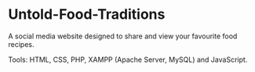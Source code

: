 # Untold-Food-Traditions
A social media website designed to share and view your favourite food recipes.

Tools: HTML, CSS, PHP, XAMPP (Apache Server, MySQL) and JavaScript.
